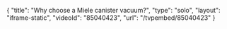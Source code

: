 {
    "title": "Why choose a Miele canister vacuum?",
    "type": "solo",
    "layout": "iframe-static",
    "videoId": "85040423",
    "url": "\/tvpembed\/85040423"
}
